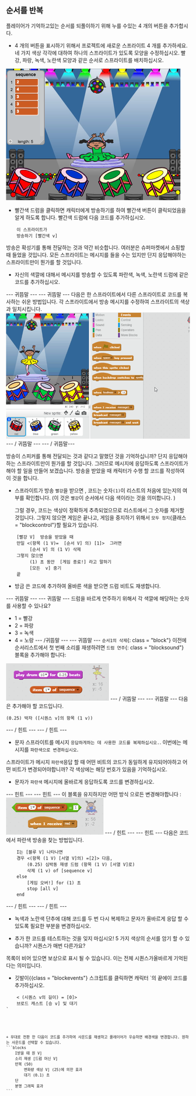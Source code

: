 ## 순서를 반복

플레이어가 기억하고있는 순서를 되풀이하기 위해 누를 수있는 4 개의 버튼을 추가합시다.

+ 4 개의 버튼을 표시하기 위해서 프로젝트에 새로운 스프라이트 4 개를 추가하세요. 네 가지 색상 각각에 대하여 하나의 스프라이트가 있도록 모양을 수정하십시오. 빨강, 파랑, 녹색, 노란색 모양과 같은 순서로 스프라이트를 배치하십시오.

![스크린 샷](images/colour-drums.png)

+ 빨간색 드럼을 클릭하면 캐릭터에게 방송하기를 하여 빨간색 버튼이 클릭되었음을 알게 하도록 합니다. 빨간색 드럼에 다음 코드를 추가하십시오.

```blocks
    이 스프라이트가
    방송하기 [빨간색 v]
```

방송은 확성기를 통해 전달하는 것과 약간 비슷합니다. 여러분은 슈퍼마켓에서 쇼핑할 때 들었을 것입니다. 모든 스프라이트는 메시지를 들을 수는 있지만 단지 응답해야하는 스프라이트만이 뭔가를 할 것입니다.

+ 자신의 색깔에 대해서 메시지를 방송할 수 있도록 파란색, 녹색, 노란색 드럼에 같은 코드를 추가하십시오.

\--- 귀뜸말 \--- \--- 귀뜸말 \--- 다음은 한 스프라이트에서 다른 스프라이트로 코드를 복사하는 쉬운 방법입니다. 각 스프라이트에서 방송 메시지를 수정하여 스프라이트의 색상과 일치시킵니다. ![Duplicate the code](images/broadcast-duplicate.gif) \--- / 귀뜸말 \--- \--- / 귀뜸말\---

방송이 스피커를 통해 전달되는 것과 같다고 말했던 것을 기억하십니까? 단지 응답해야 하는 스프라이트만이 뭔가를 할 것입니다. 그러므로 메시지에 응답하도록 스프라이트가 해야 할 일을 만들어 보겠습니다. 방송을 받았을 때 캐릭터가 수행 할 코드를 작성하여 이 것을 합니다.

+ 스프라이트가 방송 `빨강`을 받으면 , 코드는 숫자`(1)`이 리스트의 처음에 있는지의 여부를 확인합니다. (이 것은 `빨강`이 순서에서 다음 색이라는 것을 의미합니다. )
    
    그럴 경우, 코드는 색상이 정확하게 추측되었으므로 리스트에서 그 숫자를 제거할 것입니다. 그렇지 않으면 게임은 끝나고, 게임을 중지하기 위해서 `모두 정지`{클래스 = "blockcontrol"}할 필요가 있습니다.

```blocks
    [빨강 V]  방송을 받았을 때
    만일 <(항목 (1 V)=  [순서 V] 의) [1]>  그러면
         [순서 V] 의 (1 V) 삭제
    그렇지 않으면 
         (1) 초 동안  [게임 종료!] 라고 말하기
         [모든  v] 중기
    끝
```

+ 방금 쓴 코드에 추가하여 올바른 색을 받으면 드럼 비트도 재생합니다.

\--- 귀뜸말 \--- \--- 귀뜸말 \--- 드럼을 바르게 연주하기 위해서 각 색깔에 해당하는 숫자를 사용할 수 있나요?

+ 1 = 빨강
+ 2 = 파랑
+ 3 = 녹색
+ 4 = 노랑 \--- /귀뜸말 \--- \--- 귀뜸말 \--- `순서1의 삭제`{: class = "block"} 이전에 순서리스트에서 첫 번째 소리를 재생하려면 `드럼 연주`{: class = "blocksound"} 블록을 추가해야 합니다:

![놀이 드럼](images/hint-play-drum.png) \--- / 귀뜸말 \--- \--- 귀뜸말 \--- 다음은 추가해야 할 코드입니다.

```blocks
(0.25) 박자 ([시퀀스 v]의 항목 (1 v))
```

\--- / 힌트 \--- \--- / 힌트 \---

+ 문자 스프라이트를 메시지 `응답하게하는 데 사용한 코드를 복제하십시오.`. 이번에는 메시지를 `파란색으로 변경하십시오`.

스프라이트가 메시지 `파란색`응답 할 때 어떤 비트의 코드가 동일하게 유지되어야하고 어떤 비트가 변경되어야합니까? 각 색상에는 해당 번호가 있음을 기억하십시오.

+ 문자가 `파란색` 메시지에 올바르게 응답하도록 코드를 변경하십시오.

\--- 힌트 \--- \--- 힌트 \--- 이 블록을 유지하지만 어떤 방식 으로든 변경해야합니다 : ![Change these blocks](images/hint-change-blocks.png) \--- / 힌트 \--- \--- 힌트 \--- 다음은 코드에서 파란색 방송을 찾는 방법입니다.

```blocks
    I는 [블루 V] 나타나면
    경우 <(항목 (1 V) [서열 V]의) =[2]> 다음,
        (0.25) 심박동 재생 드럼 (항목 (1 V) [서열 V]로)
        삭제 (1 v) of [sequence v]
    else
        [게임 오버!] for (1) 초
        stop [all v]
    end
```

\--- / 힌트 \--- \--- / 힌트 \---

+ 녹색과 노란색 단추에 대해 코드를 두 번 다시 복제하고 문자가 올바르게 응답 할 수 있도록 필요한 부분을 변경하십시오.

+ 추가 한 코드를 테스트하는 것을 잊지 마십시오! 5 가지 색상의 순서를 암기 할 수 있습니까? 시퀀스가 매번 다른가요?

목록이 비어 있으면 보상으로 표시 될 수 있습니다. 이는 전체 시퀀스가 ​​올바르게 기억된다는 의미입니다.

+ 깃발이</code>{{class = "blockevents"} 스크립트를 클릭하면 캐릭터 `의 끝에이 코드를 추가하십시오.</li>
</ul>

<pre><code class="blocks">    < (시퀀스 v의 길이) = [0]>
    브로드 캐스트 [승 v] 및 대기
`</pre> 
    + 무대로 전환 한 다음이 코드를 추가하여 사운드를 재생하고 플레이어가 우승하면 배경색을 변경합니다. 원하는 사운드를 선택할 수 있습니다.
    ```blocks
        I받을 때 원 V]
        소리 재생 [드럼 머신 V]
        반복 (50)
            변화량 색상 V] (25)에 의한 효과
            대기 (0.1) 초
        단
        분명 그래픽 효과
    ```